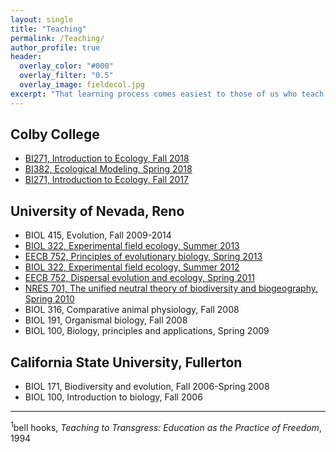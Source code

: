```yaml
---
layout: single
title: "Teaching"
permalink: /Teaching/
author_profile: true
header:
  overlay_color: "#000"
  overlay_filter: "0.5"
  overlay_image: fieldecol.jpg
excerpt: "That learning process comes easiest to those of us who teach who also believe that there is an aspect of our vocation that is sacred; who believe that our work is not merely to share information but to share in the intellectual and spiritual growth of our students<sup>1</sup>."
---
```


## Colby College
* [BI271, Introduction to Ecology, Fall 2018](https://colbyecology.github.io)
* [BI382, Ecological Modeling, Spring 2018](/Teaching/EcoMod/Index.md)
* [BI271, Introduction to Ecology, Fall 2017](/Teaching/IntroEco)

## University of Nevada, Reno
* BIOL 415, Evolution, Fall 2009-2014
* [BIOL 322, Experimental field ecology, Summer 2013](/Teaching/BIOL322.html)
* [EECB 752, Principles of evolutionary biology, Spring 2013](/Teaching/Evolution.html)
* [BIOL 322, Experimental field ecology, Summer 2012](/Teaching/BIOL322_12.html)
* [EECB 752, Dispersal evolution and ecology, Spring 2011](/Teaching/Dispersal.html)
* [NRES 701, The unified neutral theory of biodiversity and biogeography, Spring 2010](/Teaching/UNTB.html)
* BIOL 316, Comparative animal physiology, Fall 2008
* BIOL 191, Organismal biology, Fall 2008
* BIOL 100, Biology, principles and applications, Spring 2009

## California State University, Fullerton
* BIOL 171, Biodiversity and evolution, Fall 2006-Spring 2008
* BIOL 100, Introduction to biology, Fall 2006

---

<sup>1</sup>bell hooks, *Teaching to Transgress: Education as the Practice of Freedom*, 1994
